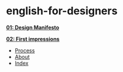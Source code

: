 # english-for-designers

**[01: Design Manifesto](01-design-manifesto)**


**[02: First impressions](02-first-impressions)**
- [Process](process.md)
- [About](about.md)
- [Index](index.md)




